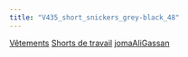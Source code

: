 ```yaml
---
title: "V435_short_snickers_grey-black_48"
---
```


[Vêtements](notes/equipements/L_Vetements.md) [Shorts de travail](notes/Shorts%20de%20travail.md) [jomaAliGassan](notes/utilisateurs/beneficiaires/jomaAliGassan.md)